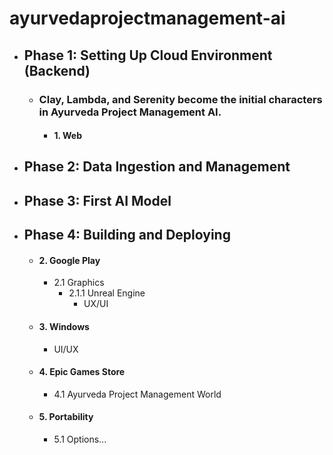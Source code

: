 # ayurvedaprojectmanagement-ai

- ## Phase 1: Setting Up Cloud Environment (Backend)
  - ### Clay, Lambda, and Serenity become the initial characters in Ayurveda Project Management AI.
    - #### 1. Web
- ## Phase 2: Data Ingestion and Management
- ## Phase 3: First AI Model
- ## Phase 4: Building and Deploying
    - #### 2. Google Play
      - 2.1 Graphics
        - 2.1.1 Unreal Engine
          - UX/UI
    - #### 3. Windows
      - UI/UX
    - #### 4. Epic Games Store
      - 4.1 Ayurveda Project Management World
    - #### 5. Portability
      - 5.1 Options...

